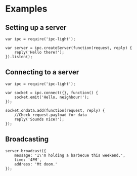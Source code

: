 # Examples

## Setting up a server

    var ipc = require('ipc-light');

    var server = ipc.createServer(function(request, reply) {
    	reply('Hello there!');
    }).listen();


## Connecting to a server

    var ipc = require('ipc-light');

    var socket = ipc.connect({}, function() {
    	socket.emit('Hello, neighbour!');
    });

    socket.ondata.add(function(request, reply) {
    	//Check request.payload for data
    	reply('Sounds nice!');
    });


## Broadcasting

    server.broadcast({
    	message: 'I\'m holding a barbecue this weekend.',
    	time: '4PM',
    	address: 'Mt doom.'
    });
